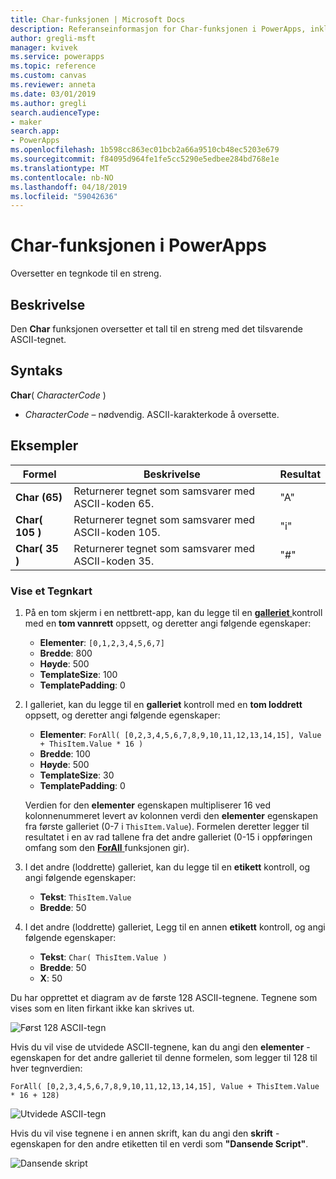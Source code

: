 ```yaml
---
title: Char-funksjonen | Microsoft Docs
description: Referanseinformasjon for Char-funksjonen i PowerApps, inkludert syntaks og eksempler
author: gregli-msft
manager: kvivek
ms.service: powerapps
ms.topic: reference
ms.custom: canvas
ms.reviewer: anneta
ms.date: 03/01/2019
ms.author: gregli
search.audienceType:
- maker
search.app:
- PowerApps
ms.openlocfilehash: 1b598cc863ec01bcb2a66a9510cb48ec5203e679
ms.sourcegitcommit: f84095d964fe1fe5cc5290e5edbee284bd768e1e
ms.translationtype: MT
ms.contentlocale: nb-NO
ms.lasthandoff: 04/18/2019
ms.locfileid: "59042636"
---
```

# <a name="char-function-in-powerapps"></a>Char-funksjonen i PowerApps

Oversetter en tegnkode til en streng.

## <a name="description"></a>Beskrivelse

Den **Char** funksjonen oversetter et tall til en streng med det tilsvarende ASCII-tegnet.

## <a name="syntax"></a>Syntaks

**Char**( *CharacterCode* )

- *CharacterCode* – nødvendig. ASCII-karakterkode å oversette.

## <a name="examples"></a>Eksempler

| Formel | Beskrivelse | Resultat |
| --- | --- | --- |
| **Char (65)** |Returnerer tegnet som samsvarer med ASCII-koden 65. |"A" |
| **Char( 105 )** |Returnerer tegnet som samsvarer med ASCII-koden 105. |"i" |
| **Char( 35 )** |Returnerer tegnet som samsvarer med ASCII-koden 35. |"#" |

### <a name="display-a-character-map"></a>Vise et Tegnkart

1. På en tom skjerm i en nettbrett-app, kan du legge til en [ **galleriet** ](../controls/control-gallery.md) kontroll med en **tom vannrett** oppsett, og deretter angi følgende egenskaper:

    - **Elementer**: `[0,1,2,3,4,5,6,7]`
    - **Bredde**: 800
    - **Høyde**: 500
    - **TemplateSize**: 100
    - **TemplatePadding**: 0

1. I galleriet, kan du legge til en **galleriet** kontroll med en **tom loddrett** oppsett, og deretter angi følgende egenskaper:

    - **Elementer**: `ForAll( [0,2,3,4,5,6,7,8,9,10,11,12,13,14,15], Value + ThisItem.Value * 16 )`
    - **Bredde**: 100
    - **Høyde**: 500
    - **TemplateSize**: 30
    - **TemplatePadding**: 0

    Verdien for den **elementer** egenskapen multipliserer 16 ved kolonnenummeret levert av kolonnen verdi den **elementer** egenskapen fra første galleriet (0-7 i `ThisItem.Value`). Formelen deretter legger til resultatet i en av rad tallene fra det andre galleriet (0-15 i oppføringen omfang som den [ **ForAll** ](function-forall.md) funksjonen gir).

1. I det andre (loddrette) galleriet, kan du legge til en **etikett** kontroll, og angi følgende egenskaper:

    - **Tekst**: `ThisItem.Value`
    - **Bredde**: 50

1. I det andre (loddrette) galleriet, Legg til en annen **etikett** kontroll, og angi følgende egenskaper:

    - **Tekst**: `Char( ThisItem.Value )`
    - **Bredde**: 50
    - **X**: 50

Du har opprettet et diagram av de første 128 ASCII-tegnene. Tegnene som vises som en liten firkant ikke kan skrives ut.

![Først 128 ASCII-tegn](media/function-char/chart-lower.png)

Hvis du vil vise de utvidede ASCII-tegnene, kan du angi den **elementer** -egenskapen for det andre galleriet til denne formelen, som legger til 128 til hver tegnverdien:

`ForAll( [0,2,3,4,5,6,7,8,9,10,11,12,13,14,15], Value + ThisItem.Value * 16 + 128)`

![Utvidede ASCII-tegn](media/function-char/chart-higher.png)

Hvis du vil vise tegnene i en annen skrift, kan du angi den **skrift** -egenskapen for den andre etiketten til en verdi som **"Dansende Script"**.

![Dansende skript](media/function-char/chart-higher-dancing-script.png)
